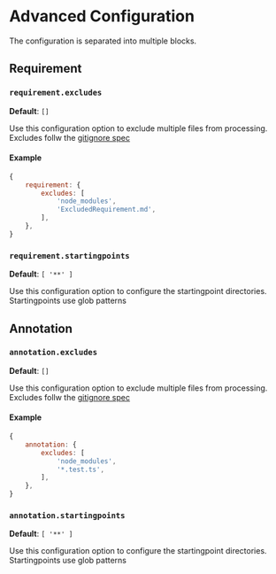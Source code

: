 # Advanced Configuration

The configuration is separated into multiple blocks.

## Requirement

### `requirement.excludes`

**Default**: `[]`

Use this configuration option to exclude multiple files from processing. Excludes follw the [gitignore spec](https://git-scm.com/docs/gitignore)

#### Example

```js
{
    requirement: {
        excludes: [
            'node_modules',
            'ExcludedRequirement.md',
        ],
    },
}
```

### `requirement.startingpoints`

**Default**: `[ '**' ]`

Use this configuration option to configure the startingpoint directories. Startingpoints use glob patterns

## Annotation

### `annotation.excludes`

**Default**: `[]`

Use this configuration option to exclude multiple files from processing. Excludes follw the [gitignore spec](https://git-scm.com/docs/gitignore)

#### Example

```js
{
    annotation: {
        excludes: [
            'node_modules',
            '*.test.ts',
        ],
    },
}
```


### `annotation.startingpoints`

**Default**: `[ '**' ]`

Use this configuration option to configure the startingpoint directories. Startingpoints use glob patterns
